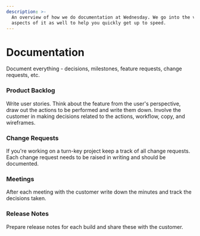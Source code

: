 ```yaml
---
description: >-
  An overview of how we do documentation at Wednesday. We go into the various
  aspects of it as well to help you quickly get up to speed.
---
```


# Documentation

Document everything - decisions, milestones, feature requests, change requests, etc.

### Product Backlog

Write user stories. Think about the feature from the user's perspective, draw out the actions to be performed and write them down. Involve the customer in making decisions related to the actions, workflow, copy, and wireframes.

### Change Requests

If you're working on a turn-key project keep a track of all change requests. Each change request needs to be raised in writing and should be documented.

### Meetings

After each meeting with the customer write down the minutes and track the decisions taken.&#x20;

### Release Notes

Prepare release notes for each build and share these with the customer.
